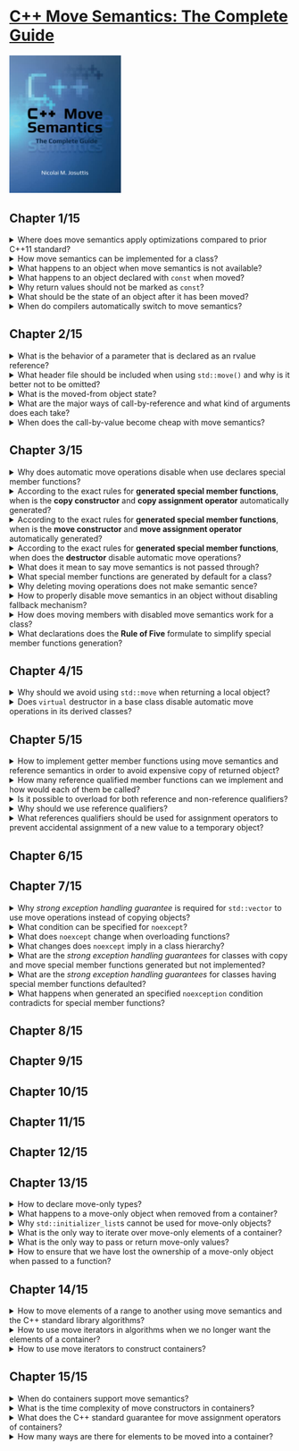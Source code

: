 # [C++ Move Semantics: The Complete Guide](https://www.amazon.com/Move-Semantics-Complete-Guide-First/dp/3967309002/ref=d_pd_sbs_sccl_2_1/135-3266014-6825219?pd_rd_w=N5nO9&content-id=amzn1.sym.3676f086-9496-4fd7-8490-77cf7f43f846&pf_rd_p=3676f086-9496-4fd7-8490-77cf7f43f846&pf_rd_r=H0GGED0Y9YFS2H3EYNDM&pd_rd_wg=rcVK4&pd_rd_r=a7164440-01e1-49bb-834a-e59ca725a1e1&pd_rd_i=3967309002&psc=1)
<img alt="9783967309003" src="../covers/9783967309003.jpg" width="200"/>

## Chapter 1/15

<details>
<summary>Where does move semantics apply optimizations compared to prior C++11 standard?</summary>

> ```cpp
> #include <vector>
> #include <string>
> 
> std::vector<std::string> f()
> {
>     std::vector<std::string> cells;       // default constructed vector without allocations
>     cells.reserve(3);         // allocate 3 elements of std::string
>     std::string s{"data"};    // default constructed std::string
>     cells.push_back(s);       // 1st vector element copy constructed
>     cells.push_back(s+s);     // default construction of temporary object
>                               // and move construction of 2nd vector element
>     cells.push_back(std::move(s));    // move constructed 3rd vector element
>                                       // empty out s object
>     return cells;     // optimize out vector as return value
> }
> 
> int main()
> {
>     std::vector<std::string> v;
>     v = f(); // move assigned constructed vector by return value
> }
> ``````

> Origin: 1

> References:
> - [std::move](https://en.cppreference.com/w/cpp/utility/move)
---
</details>

<details>
<summary>How move semantics can be implemented for a class?</summary>

> ```cpp
> #include <utility>
> 
> class bag
> {
> private:
>     unsigned int _count;
>     int* _storage;
> 
> public:
>     bag(int const& number): _count{0}, _storage{nullptr}
>     {
>         _count++;
>         _storage = new int{number};
>     }
> 
>     virtual ~bag()
>     {
>         if (_count)
>             delete _storage;
>     }
> 
>     bag(bag const& other): _count{other._count}
>     {
>         _storage = new int{*other._storage};
>     }
> 
>     bag(bag&& other): _count{other._count}, _storage{other._storage}
>     {
>         other._count = 0;
>         other._storage = nullptr;
>     }
> };
> 
> int main()
> {
>     bag a{1};
>     bag b{std::move(a)};
> }
> ``````

> Origin: 1

> References:
> - [Move constructors](https://en.cppreference.com/w/cpp/language/move_constructor "cpp/language/move_constructor")
> - [Move assignment operator](https://en.cppreference.com/w/cpp/language/move_assignment "cpp/language/move_assignment")
---
</details>

<details>
<summary>What happens to an object when move semantics is not available?</summary>

> The rule is that for a temporary object or an object marked with `std::move()`, if available,
> a function declaring parameters as an rvalue reference is preferred.
> However, if no such function exists, the usual copy semantics is used as a fallback.

> Origin: 1

> References:
---
</details>

<details>
<summary>What happens to an object declared with <code>const</code> when moved?</summary>

> The objects declared with const cannot be moved because any optimizing implementation requires that the passed argument can be modified.
>
> ```cpp
> std::vector<std::string> coll;
> const std::string s{"data"};
> 
> coll.push_back(std::move(s));   // OK, calls push_back(const std::string &)
> ``````

> Origin: 1.4

> References:
---
</details>

<details>
<summary>Why return values should not be marked as <code>const</code>?</summary>

> Declaring the return value as a whole to be `const` disables move semantics and it also disables **return value optimization**.  
> `const` should be used to declare parts of return type instead, such as the object a returned reference or poionter refers to.  
>
> ```cpp
> const std::string getValues(); // BAD: disables move semantics for return value
> const std::string& getRef();   // OK
> const std::string* getPtr();   // OK
> ``````

> Origin: 1.4

> References:
---
</details>

<details>
<summary>What should be the state of an object after it has been moved?</summary>

> The implementer has to ensure that the passed argument is in a valid state after the call.

> Origin: 1

> References:
---
</details>

<details>
<summary>When do compilers automatically switch to move semantics?</summary>

> - When the value of a temporary object is passed that will automatically be destroyed after the statement.
> - When a non-`const` object marked with `std::move()`.

> Origin: 1

> References:
---
</details>

## Chapter 2/15

<details>
<summary>What is the behavior of a parameter that is declared as an rvalue reference?</summary>

> According to the semantics of rvalue references, the caller claims that it is *no longer interested in the value*.
> Therefore, you can modify the object the parameter refers to.  
> However, the caller might still be interested in using the object. Therefore, any modification should keep the referenced object in a valid state.
>
> ```cpp
> void foo(std::string&& rv);
> std::string s{"data"};
> 
> foo(s);     // ERROR
> foo(std::move(s));      // OK
> foo(returnStringByValue());     // OK
> ``````

> Origin: 2.1.2

> References:
---
</details>

<details>
<summary>What header file should be included when using <code>std::move()</code> and why is it better not to be omitted?</summary>

> `std::move()` is defined a a function in C++ standard library `<utility>`.  
> No standard header is required t include `utility` header file.
> Therefore, when using `std::move()`, you should explicitly include `<utility>` to make your program portable.

> Origin: 2.2.1

> References:
---
</details>

<details>
<summary>What is the moved-from object state?</summary>

> Moved-from objects are still valid objects for which at least the destructor will be called.
> However, they should also be valid in the sense that they have a consisten state and all operations work as expected.
> The only thing you do not know is their value.
>
> ```cpp
> std::string s{"data"};
> 
> foo(std::move(s));
> 
> std::cout << s << '\n'; // OK (don't know which value is written)
> std::cout << s.size() << '\n';  // OK (writes current number of characters)
> std::cout << s[0] << '\n';  // ERROR (potentially undefined behavior)
> std::cout << s.front() << '\n'; // ERROR (potentially undefined behavior)
> s = "new value";  // OK
> ``````

> Origin: 2.3

> References:
---
</details>

<details>
<summary>What are the major ways of call-by-reference and what kind of arguments does each take?</summary>

> **`const` lvalue reference**
>
> The function has only read access to the passed argument.
>
> ```cpp
> void foo(const std::string& arg);
> ``````
>
> You can pass everything to a function declared that way if the type fits:
>
> - A modifiable named object
> - A `const` named object
> - A temporary object that does not have a name
> - An object marked with `std::move()`
>
> **non-`const` lvalue reference**
>
> The function has write access to the passed argument.
> You can no longer pass everything to a function declared that way even if the type fits.  
>
> ```cpp
> void foo(std::string& arg);
> ``````
>
> You can pass:
>
> - A modifiable object
>
> **non-`const` rvalue reference**
>
> ```cpp
> void foo(std::string&& arg);
> ``````
>
> The function has write access to the passed argument.
> However, you have restrictions on what you can pass:
>
> - A temporary object that does not have a name
> - A non-`const` object marked with `std::move()`
>
> The semantic meaning is that we give `foo()` write access to the passed argument to steal the value.
>
> **`const` rvalue reference**
>
> ```cpp
> void foo(const std::string&& arg);
> ``````
>
> This also means that you have read access to the passed argument.  
> You can only pass:
>
> - A temporary object that does not have name
> - A `const` or non-`const` object marked with `std::move()`
>
> However, there is no useful semantic meaning of this case.

> Origin: 2.4

> References:
---
</details>

<details>
<summary>When does the call-by-value become cheap with move semantics?</summary>

> With move semantics call-by-value can become cheap if a temporary object is passed or the passed argument is marked with `std::move()`.  
> Retuurning a local object by value can be optimized away. However, if it is not optimized away, the call is guaranteed to be cheap now.
>
> ```cpp
> void fooByVal(std::string str);
> void fooByRRef(std::string&& str);;
> 
> std::string s1{"data"}, s2{"data"};
> 
> fooByVal(std::move(s1));    // s1 is moved
> fooByRRef(std::move(s2));   // s2 might be moved
> ``````
>
> The function taking the string by value will use move semantics because a new string is created with the value of passed argument.  
> The function taking the string by rvalue reference might use move semantics.
> Passing the argument does not create a new string.
> Wether the value of the passed argument is stolen/modified depends on the implementation of the function.
>
> Move semantics does not guarantee that any optimization happens at all or what the effect of any optimization is.
> All we know is that the passed object is subsequently in a valid but unspecified state.

> Origin: 2

> References:
---
</details>

## Chapter 3/15

<details>
<summary>Why does automatic move operations disable when use declares special member functions?</summary>

> If classes have changed the usual behavior of copying or assignment, they probably also have to do some things different when optimizing these operations.  
> Any form of an explicit declaration of a copy constructor, copy assignment operator, or destructor disables move semantics, even if declarations are marked with `=default`.

> Origin: 3.1.1

> References:
---
</details>

<details>
<summary>According to the exact rules for <b>generated special member functions</b>, when is the <b>copy constructor</b> and <b>copy assignment operator</b> automatically generated?</summary>

> The copy constructor is automatically generated when all of the following conditions are met:
> * No <b>move constructor</b> is user-declared
> * No <b>move assignment operator</b> is user-declared

> Origin: 3.3.8

> References:
> - [Copy Constructors](https://en.cppreference.com/w/cpp/language/copy_constructor)
---
</details>

<details>
<summary>According to the exact rules for <b>generated special member functions</b>, when is the <b>move constructor</b> and <b>move assignment operator</b> automatically generated?</summary>

> The move constructor is automatically generated when all of the following conditions are met:
> * No <b>copy constructor</b> is user-declared
> * No <b>copy assignment operator</b> is user-declared
> * No <b>move assignment operator</b> is user-declared
> * No <b>destructor</b> is user-declared

> Origin: 3.3.8

> References:
> - [Move Constructor](https://en.cppreference.com/w/cpp/language/move_constructor)
---
</details>

<details>
<summary>According to the exact rules for <b>generated special member functions</b>, when does the <b>destructor</b> disable automatic move operations?</summary>

> Declaring destructors in anyway disables the automatic generation of move operations.

> Origin: 3.3.8

> References:
> [Destructor](https://en.cppreference.com/w/cpp/language/destructor)
---
</details>

<details>
<summary>What does it mean to say move semantics is not passed through?</summary>

> Move constructor is called when the caller no longer needs the value.
> Inside the move constructor, we hdecide where an how long we need it.
> In particular, we might need the value multiple times and not lose it with its first use.
>
> ```cpp
> void insertTwice(std::vector<std::string>& coll, std::string&& str)
> {
>     coll.push_back(str);    // copy str into coll
>     coll.push_back(std::move(str));     // move str into coll
> }
> ``````
>
> The important lesson to learn here is that a parameter being declared as an rvalue reference restricts what we can pass to this function but behaves just like any other non-`const` object of this type.

> Origin: 3.2.2

> References:
---
</details>

<details>
<summary>What special member functions are generated by default for a class?</summary>

> By default, both copying and moving special member functions are generated for class.
>
> ```cpp
> class Person
> {
>     ...
> public:
>     ...
>     // NO copy constructor/assignment declared
>     // NO move constructor/assignment declared
>     // NO destructor declared
> };
> ``````

> Origin: 3.3.2

> References:
---
</details>

<details>
<summary>Why deleting moving operations does not make semantic sence?</summary>

> if you declare the move constructor as deleted, you cannot move (you have disabled this operation; any fallback is not used) and cannot copy (because a declared move constructor disables copy operations).
>
> ```cpp
> class Person
> {
> public:
>     ...
>     // NO copy constructor declared
> 
>     // move constructor/assignment declared as deleted:
>     Person(Person&&) = delete;
>     Person& operator=(Person&&) = delete;
>     ...
> };
> 
> Person p{"Tina", "Fox"};
> coll.push_back(p); // ERROR: copying disabled
> coll.push_back(std::move(p)); // ERROR: moving disabled
> ``````
> You get the same effect by declaring copying special member functions as deleted and that is probably less confusing for other programmers.
>
> Deleting the move operations and enabling the copy operations really makes no sense:
> ```cpp
> class Person
> {
> public:
>     ...
>     // copy constructor explicitly declared:
>     Person(const Person& p) = default;
>     Person& operator=(const Person&) = default;
> 
>     // move constructor/assignment declared as deleted:
>     Person(Person&&) = delete;
>     Person& operator=(Person&&) = delete;
>     ...
> };
> 
> Person p{"Tina", "Fox"};
> coll.push_back(p); // OK: copying enabled
> coll.push_back(std::move(p)); // ERROR: moving disabled
> ``````
>
> In this case, `=delete` disables the fallback mechanism.

> Origin: 3.3.5

> References:
---
</details>

<details>
<summary>How to properly disable move semantics in an object without disabling fallback mechanism?</summary>

> Declaring the special move member functions as deleted is usually not the right way to do it because it disables the fallback mechanism.  
> The right way to disable move semantics while providing copy semantics is to declare one of the other special member functions (copy constructor, assignment operator, or destructor).
> I recommend that you default the copy constructor and the assignment operator (declaring one of them would be enough but might cause unnecessary confusion):
>
> ```cpp
> class Customer
> {
>     ...
> public:
>     ...
>     Customer(const Customer&) = default;    // disable move semantics
>     Customer& operator=(const Customer&) = default;     // disable move semantics
> };
> ``````

> Origin: 3.3.6

> References:
---
</details>

<details>
<summary>How does moving members with disabled move semantics work for a class?</summary>

> If move semantics is unavailable or has been deleted for a type, this has no influence on the generation of move semantics for classes that have members of this type.
>
> ```cpp
> class Customer
> {
>     ...
> public:
>     ...
>     Customer(const Customer&) = default;
>     // copying calls enabled
>     Customer& operator=(const Customer&) = default; // copying calls enabled
>     Customer(Customer&&) = delete;
>     // moving calls disabled
>     Customer& operator=(Customer&&) = delete;
>     // moving calls disabled
> };
> 
> class Invoice
> {
>     std::string id;
>     Customer cust;
> public:
>     ... // no special member functions
> };
> 
> Invoice i;
> Invoice i1{std::move(i)}; // OK, moves id, copies cust
> ``````

> Origin: 3.3.7

> References:
---
</details>

<details>
<summary>What declarations does the <b>Rule of Five</b> formulate to simplify special member functions generation?</summary>

> The guideline is to either declare all five (copy constructor, move constructor, copy assignment operator, move assignment operator, and destructor) or none of them.
> Declaration means either to implement, set as default, or set as deleted.

> Origin: 3.4

> References:
> - [The Rule of Three/Five/Zero](https://en.cppreference.com/w/cpp/language/rule_of_three)
---
</details>

## Chapter 4/15

<details>
<summary>Why should we avoid using <code>std::move</code> when returning a local object?</summary>

> Returning a local object by value automatically uses move semantics if supported.
> On the other hand, `std::move` is just a `static_cast` to an rvalue reference,
> therefore disables **return value optimization**, which usually allows the returned
> object to be used as a return value instead.
>
> ```cpp
> std::string foo()
> {
>     std::string s;
>     return std::move(s); // BAD, returns std::string&&
> }
> ``````

> Origin: 4.2

> References:
> - [std::move](https://en.cppreference.com/w/cpp/utility/move)
---
</details>

<details>
<summary>Does <code>virtual</code> destructor in a base class disable automatic move operations in its derived classes?</summary>

> Usually, in polymorphic derived classes there is no need to declare special member functions, especially virtual destructor.
>
> ```cpp
> class Base
> {
> public:
>     virtual void do_something() const = 0;
>     virtual ~Base() = default;
> };
> 
> class Derived: public Base
> {
> public:
>     virtual void do_something() const override;
>     virtual ~Derived() = default; // BAD, redundant, disables move
> };
> ``````

> Origin: 4.4.2

> References:
> - [Destructors](https://en.cppreference.com/w/cpp/language/destructor)
---
</details>

## Chapter 5/15

<details>
<summary>How to implement getter member functions using move semantics and reference semantics in order to avoid expensive copy of returned object?</summary>

> A getter returning by value is safe but each time we call it we might make a copy:
>
> ```cpp
> class Recipients
> {
> private:
>     std::vector<std::string> _names;
> public:
>     std::vector<std::string> names() const {
>         return _names;
>     }
> };
> ``````
>
> A getter returning by reference is fast but unsafe because the caller has to ensure
> that the object the returned reference refers to lives long enough.
>
> ```cpp
> class Recipients
> {
> private:
>     std::vector<std::string> _names;
> public:
>     std::vector<std::string> const& names() const {
>         return _names;
>     }
> };
> ``````
>
> This will fail when object is an rvalue reference:
>
> ```cpp
> for (std::string name: returnRecipients().names()) // undefined behavior
> {
>     if (name == "manager")
>         ...
> };
> ``````
>
> Using move semantics we can return by reference if it is safe to do so, and return
> by value if we might run into lifetime issues:
>
> ```cpp
> class Recipients
> {
> private:
>     std::vector<std::string> _names;
> public:
>     std::vector<std::string> names() && { // where we no longer need the value
>         return std::move(_names); // we steal and return by value
>     }
>     std::vector<std::string> const& names() const& { // in all other cases
>         return _names; // we give access to the member
>     }
> };
> ``````
>
> We overload the getter with different reference qualifiers in the same way as
> when overloading a function for `&&` and `const&` parameters.
>
> The version with the `&&` qualifier is used when we have an object where we
> no longer need the value, an object that is about to die or that we have marked
> with `std::move()`.
>
> The version with `const&` qualifier is used in all other cases. It is only the
> fallback if we cannot take the `&&` version. Thus this function is used if we have
> an object that is not about to die or marked with `std::move()`.
>
> We now have both good performance and safety.

> Origin: 5.1.3

> References:
> - [Non-static member functions](https://en.cppreference.com/w/cpp/language/member_functions)
---
</details>

<details>
<summary>How many reference qualified member functions can we implement and how would each of them be called?</summary>

> Since C++98 we can overload member functions for implementing a const and non-const version.
>
> ```cpp
> class C
> {
> public:
>     void foo();
>     void foo() const;
> };
> ``````
>
> Now with move semantics we have new ways to overload functions with qualifiers because
> we have different reference qualifiers.
> ```cpp
> class C
> {
> public:
>     void foo() const&;
>     void foo() &&;
>     void foo() &;
>     void foo() const&&;
> };
> 
> int main()
> {
>     C x;
>     x.foo();                // foo() &
>     C{}.foo();              // foo() &&
>     std::move(x).foo();     // foo() &&
> 
>     const C cx;
>     cx.foo();               // foo() const&
>     std::move(cx).foo();    // foo() const&&
> }
> ``````
>
> Usually, we have only two or three of these overloads, such as using `&&` and `const&`
> (and `&`) for getters.

> Origin: 5.2

> References:
> - [Non-static member functions](https://en.cppreference.com/w/cpp/language/member_functions)
---
</details>

<details>
<summary>Is it possible to overload for both reference and non-reference qualifiers?</summary>

> Overloading for both reference and value qualifiers is not allowed.
>
> ```cpp
> class C
> {
> public:
>     void foo() &&;
>     void foo() const; // ERROR
> };
> ``````

> Origin: 5.2

> References:
> - [Non-static member functions](https://en.cppreference.com/w/cpp/language/member_functions)
---
</details>

<details>
<summary>Why should we use reference qualifiers?</summary>

> Reference qualifiers allow us to implement functions differently when they are called
> for objects of a specific value category.
>
> Although we do have this feature, it is not used as much as it could be.
> In particular, we should use it to ensure that operations that modify objects are not
> called for temporary objects that are about to die.

> Origin: 5.3

> References:
> - [Non-static member functions](https://en.cppreference.com/w/cpp/language/member_functions)
---
</details>

<details>
<summary>What references qualifiers should be used for assignment operators to prevent accidental assignment of a new value to a temporary object?</summary>

> The assignment operators for strings are declared as follows:
>
> ```cpp
> namespace std {
>     template<typename charT, ...>
>     class basic_string {
>     public:
>         constexpr basic_string& operator=(const basic_string& str);
>         constexpr basic_string& operator=(basic_string&& str) noexcept(...);
>         constexpr basic_string& operator=(const charT* s);
>     };
> }
> ``````
>
> This enables accidental assignment of a new value to a temporary string:
>
> ```cpp
> std::string getString();
> getString() = "sample";     // Okay
> foo(getString() = "");      // Okay, accidental assignment instead of comparison
> ``````
>
> Accidental assignments can be prevented by using reference qualifiers:
>
> ```cpp
> namespace std {
>     template<typename charT, ...>
>     class basic_string {
>     public:
>         constexpr basic_string& operator=(const basic_string& str) &;
>         constexpr basic_string& operator=(basic_string&& str) & noexcept(...);
>         constexpr basic_string& operator=(const charT* s) &;
>     };
> }
> ``````
>
> Code like this will no longer compile:
>
> ```cpp
> std::string getString();
> getString() = "sample";     // Error
> foo(getString() = "");      // Error
> ``````
>
> In general, you should do this for every member function that might modify an object.
>
> ```cpp
> class MyType {
>     public:
>         // disable assigning value to temporary objects
>         MyType& operator=(const MyType&) & = default;
>         MyType& operator=(MyType&&) & = default;
> 
>         // enable these because they were disabled by assignment operators
>         MyType(MyType const&) = default;
>         MyType(MyType&&) = default;
> };
> ``````

> Origin: 5.3.1

> References:
> - [Assignment operators](https://en.cppreference.com/w/cpp/language/operator_assignment)
---
</details>

## Chapter 6/15
## Chapter 7/15

<details>
<summary>Why <i>strong exception handling guarantee</i> is required for <code>std::vector</code> to use move operations instead of copying objects?</summary>

> When an exception is thrown in the middle of the reallocation of the vector the C++ standard library guarantees to roll back the vector to its previous state.  
> However, when using move semantics if an exception is thrown during the reallocation, we might not be able to roll back.  
> The elements in the new memory have already stolen the values of the elements in the old memory.  
> The final decision was to use move semantics on reallocation only when the move constructor of the element types guarantees not to throw.
>
> ```cpp
> #include <string>
> #include <vector>
> #include <utility>
> #include <iostream>
> 
> class Person
> {
>     std::string name;
> public:
>     Person(char const* n) : name{n} { }
>     Person(Person const& p): name{p.name} { std::cout << "COPY " << name << '\n'; }
>     Person(Person&& p): name{std::move(p.name)} { std::cout << "MOVE " << name << '\n'; }
> };
> 
> int main()
> {
>     std::vector<Person> artists{
>         "Wolfgang Amadeus Mozart",
>         "Johann Sebastian Bach",
>         "Ludwig van Beethoven"};
> 
>     std::cout << "Capacity: " << artists.capacity() << '\n';
>     artists.push_back("Pjotr Iljitsch Tschaikowski");
> }
> ``````
>
> Add exception handling guarantee by adding conditional `noexcept` to move operators.
>
> ```cpp
> Person(Person&& p) noexcept(std::is_nothrow_move_constructible_v<std::string>
>         && noexcept(std::cout << name)
>    : name{std::move(p.name)} { std::cout << "MOVE " << name << '\n'; }
> ``````
>
> This still fails because the move constructor for strings does guarantee not to throw but the output operator does not.
>
> ```cpp
> Person(Person&& p) = default;
> ``````
> 
> The compiler will detect `noexcept` guarantees for you if you do not implement the move constructor yourself.
> For classes where all members guarantee not to throw in the move constructor, a generated or defaulted move constructor will give the guarantee as a whole.

> Origin: 7.1.2

> References:
---
</details>

<details>
<summary>What condition can be specified for <code>noexcept</code>?</summary>

> The `noexcept` condition must be a compile-time expression that yields a value convertible to `bool`.

> Origin: 7.2.1

> References:
---
</details>

<details>
<summary>What does <code>noexcept</code> change when overloading functions?</summary> 

> You cannot overload functions that have only different `noexcept` conditions.

> Origin: 7.2.1

> References:
---
</details>

<details>
<summary>What changes does <code>noexcept</code> imply in a class hierarchy?</summary>

> In class hierarchies, a `noexcept` condition is part of the specified interface.
> Overwriting a base class function that is `noexcept` with a function that is not `noexcept` is an error (but not the other way around).
>
> ```cpp
> class Base
{
> public:
>     ...
>     virtual void foo(int) noexcept;
>     virtual void foo(int); // ERROR: overload on different noexcept clause only
>     virtual void bar(int);
> };
> 
> class Derived : public Base
{
> public:
>     ...
>     virtual void foo(int) override; // ERROR: override giving up the noexcept guarantee
>     virtual void bar(int) noexcept; // OK (here we also guarantee not to throw)
> };
> ``````
>
> However, for non-virtual functions, derived-class members can hide base-class members with a different `noexcept` declaration:
>
> ```cpp
> class Base
> {
> public:
>     ...
>     void foo(int) noexcept;
> };
> 
> class Derived : public Base
> {
> public:
>     ...
>     void foo(int); // OK, hiding instead of overriding
> };
> ``````

> Origin: 7.2.1

> References:
---
</details>

<details>
<summary>What are the <i>strong exception handling guarantees</i> for classes with copy and move special member functions generated but not implemented?</summary>

> In that case, the operations guarantee not to throw if the corresponding operations called for all bases classes and non-`static` members guarantee not to throw.
>
> ```cpp
> #include <iostream>
> #include <type_traits>
> 
> class B
> {
>     std::string s;
> };
> 
> int main()
> {
>     std::cout << std::boolalpha;
>     std::cout << std::is_nothrow_default_constructible<B>::value << '\n'; // true
>     std::cout << std::is_nothrow_copy_constructible<B>::value << '\n'; // false
>     std::cout << std::is_nothrow_move_constructible<B>::value << '\n'; // true
>     std::cout << std::is_nothrow_copy_assignable<B>::value << '\n'; // false
>     std::cout << std::is_nothrow_move_assignable<B>::value << '\n'; // true
> }
> ``````

> Origin: 7.2.2

> References:
---
</details>

<details>
<summary>What are the <i>strong exception handling guarantees</i> for classes having special member functions defaulted?</summary>

> The noexcept condition is even generated when these special member functions are user-declared with `=default`.
>
> ```cpp
> class B
> {
>     std::string s;
> public:
>     B(const B&) = default;             // noexcept condition automatically generated
>     B(B&&) = default;                  // noexcept condition automatically generated
>     B& operator= (const B&) = default; // noexcept condition automatically generated
>     B& operator= (B&&) = default;      // noexcept condition automatically generated
> };
> ``````

> Origin: 7.2.2

> References:
---
</details>

<details>
<summary>What happens when generated an specified <code>noexception</code> condition contradicts for special member functions?</summary>

> When you have a defaulted special member function you can explicitly specify a different `noexcept` guarantee than the generated one.
>
> ```cpp
> class C
> {
>     ...
> public:
>     C(const C&) noexcept = default; // guarantees not to throw (OK since C++20)
>     C(C&&) noexcept(false) = default; // specifies that it might throw (OK since C++20)
>     ...
> };
> ``````
>
> Before C++20, if the generated and specified `noexcept` condition contradict, the defined function was deleted.

> Origin: 7.2.2

> References:
---
</details>

## Chapter 8/15
## Chapter 9/15
## Chapter 10/15
## Chapter 11/15
## Chapter 12/15
## Chapter 13/15

<details>
<summary>How to declare move-only types?</summary>

> ```cpp
> class MoveOnly
> {
> public:
>     // constructors:
>     MoveOnly();
>     ...
> 
>     // copying disabled:
>     MoveOnly(const MoveOnly&) = delete;
>     MoveOnly& operator= (const MoveOnly&) = delete;
> 
>     // moving enabled:
>     MoveOnly(MoveOnly&&) noexcept;
>     MoveOnly& operator= (MoveOnly&&) noexcept;
> };
> 
> std::vector<MoveOnly> coll;
> ...
> coll.push_back(MoveOnly{}); // OK, creates a temporary object, which is moved into coll
> ...
> MoveOnly mo;
> coll.push_back(mo); // ERROR: can’t copy mo into coll
> coll.push_back(std::move(mo)); // OK, moves mo into coll
> ``````
>
> By rule, it would be enough to declare the moving special member function (because declaring special move members marks the copying members as deleted).
> However, explicitly marking the copying special member function with =delete makes the intention more clear.

> Origin: 13.1.1

> References:
---
</details>

<details>
<summary>What happens to a move-only object when removed from a container?</summary>

> To move the value of a move-only element out of the container, simply use std::move() for a reference to the element. For example:
>
> ```cpp
> mo = std::move(coll[0]); // move assign first element (still there with moved-from state)
> ``````
>
> However, remember that after this call, the element is still in the container with a moved-from state.  
> Moving out all elements is also possible in loops:
>
> ```cpp
> for (auto& elem : coll)
> {
>     // note: non-const reference
>     coll2.push_back(std::move(elem)); // move element to coll2
> }
> ``````
>
> Again: the elements are still in the container with their moved-from state.

> Origin: 13.1.2

> References:
---
</details>

<details>
<summary>Why <code>std::initializer_list</code>s cannot be used for move-only objects?</summary>

> You cannot use `std::initializer_list`s because they are usually passed by value, which requires copying of the elements:
>
> ```cpp
> std::vector<MoveOnly> coll{ MoveOnly{}, ... }; // ERROR
> ``````

> Origin: 13.1.2

> References:
---
</details>

<details>
<summary>What is the only way to iterate over move-only elements of a container?</summary>

> You can only iterate by reference over all move-only elements of a container:
>
> ```cpp
> std::vector<MoveOnly> coll;
>
> for (const auto& elem : coll) { // OK
>     ...
> }
>
> for (auto elem : coll) { // ERROR: can’t copy move-only elements
>     ...
> }
> ``````

> Origin: 13.1.2

> References:
---
</details>

<details>
<summary>What is the only way to pass or return move-only values?</summary>

> You can pass and return move-only objects by value provided move semantics is used:
>
> ```cpp
> void sink(MoveOnly arg); // sink() takes ownership of the passed argument
> 
> sink(MoveOnly{}); // OK, moves temporary objects to arg
> MoveOnly mo;
> sink(mo); // ERROR: can’t copy mo to arg
> sink(std::move(mo)); // OK, moves mo to arg because passed by value
> 
> MoveOnly source()
> {
>     MoveOnly mo;
>     ...
>     return mo; // moves mo to the caller
> }
> MoveOnly m{source()}; // takes ownership of the associated value/resource
> ``````

> Origin: 13.1.3

> References:
---
</details>

<details>
<summary>How to ensure that we have lost the ownership of a move-only object when passed to a function?</summary>

> If you pass a move-only object to a sink function and want to ensure that you have lost ownership (file closed, memory freed, etc.), explicitly release the resource directly afterwards.

> Origin: 13.2

> References:
---
</details>

## Chapter 14/15

<details>
<summary>How to move elements of a range to another using move semantics and the C++ standard library algorithms?</summary>

> `std::move()` moves elements to another range in the same range (do not confuse this algorithm with the `std::move()` to mark an object that you no longer need its value).  
> The effect of these algorithms is a move assignment to the destination range calling `std::move(elem)` for each element while iterating over them.
>
> ```cpp
> #include <iostream>
> #include <string>
> #include <vector>
> #include <list>
> #include <algorithm>
> 
> int main(int argc, char** argv)
> {
>     std::list<std::string> coll1 { "love", "is", "all", "you", "need" };
>     std::vector<std::string> coll2;
> 
>     // ensure coll2 has enough elements to overwrite their values:
>     coll2.resize(coll1.size());
> 
>     // coll1 (5 elems): ’love’ ’is’ ’all’ ’you’ ’need’
>     // coll2 (5 elems): ’’ ’’ ’’ ’’ ’’
> 
>     // move assign the values from coll1 to coll2
>     // - not changing any size
>     std::move(coll1.begin(), coll1.end(),   // source range
>               coll2.begin());               // destination range
> 
>     // coll1 (5 elems): ’?’ ’?’ ’?’ ’?’ ’?’
>     // coll2 (5 elems): ’love’ ’is’ ’all’ ’you’ ’need’
> 
>     // move assign the first three values inside coll2 to the end
>     // - not changing any size
>     std::move_backward(coll2.begin(), coll2.begin()+3,  // source range
>                        coll2.end());                    // destination range
> 
>     // coll1 (5 elems): ’?’ ’?’ ’?’ ’?’ ’?’
>     // coll2 (5 elems): ’?’ ’?’ ’love’ ’is’ ’all’
> }
> ``````

> Origin: 14.1

> References:
---
</details>

<details>
<summary>How to use move iterators in algorithms when we no longer want the elements of a container?</summary>

> While iterating over elements of a container or range, each access to an element uses `std::move()`.
> This might be significantly faster but it leaves the element in a valid but unspecified state.
> You should not use an element twice.
>
> ```cpp
> #include <iostream>
> #include <string>
> #include <vector>
> #include <algorithm>
> 
> int main()
> {
>     std::vector<std::string> coll{"don't", "vote", "for", "liars"};
> 
>     // move away only the elements processed:
>     std::for_each(std::make_move_iterator(coll.begin()),
>                   std::make_move_iterator(coll.end()),
>                   [] (auto&& elem) {
>                     if (elem.size() != 4) {
>                         process(std::move(elem));
>                     }
>                   });
> }
> ``````
>
> As you can see, a helper function `std::make_move_iterator()` is used so that you do not have to specify the element type when declaring the iterator.
> Since C++17, *class template argument deduction (CTAD)* enables simply declaring the type `std::move_iterator` directly without the need to specify the element type:
>
> ```cpp
> std::for_each(std::move_iterator(coll.begin()),
>               std::move_iterator(coll.end()),
>               [] (auto&& elem) {
>                 if (elem.size() != 4) {
>                     process(std::move(elem));
>                 }
>               });
> ``````

> Origin: 14.3.1

> References:
---
</details>

<details>
<summary>How to use move iterators to construct containers?</summary>

> You can also use move iterators wherever an algorithm that reads elements once is used.
> A useful scenario might be to move elements of a source container to another container (of the same or a different kind).
>
> ```cpp
> #include <iostream>
> #include <string>
> #include <list>
> #include <vector>
> 
> int main()
> {
>     std::list<std::string> src{"don't", "vote", "for", "liars"};
> 
>     // move all elements from the list to the vector:
>     std::vector<std::string> vec{
>         std::make_move_iterator(src.begin()),
>         std::make_move_iterator(src.end())
>     };
> }
> ``````
>
> Note again that the number of elements in the source container did not change.
> We moved all elements to the initialized new container.
> Therefore, the elements in the source range are in a moved-from state afterwards and we do not know their values.

> Origin: 14.3.2

> References:
---
</details>

## Chapter 15/15

<details>
<summary>When do containers support move semantics?</summary>

> All containers support move semantics when doing the following:
>
> * Copying the containers
> * Assigning the containers
> * Inserting elements into the container
>
> However, there is one exception: `std::array<>` does not allocate memory on the heap.
>
> ```cpp
std::list<std::string> createAndInsert()
{
    std::list<std::string> coll;
    ...
    return coll; // move constructor if not optimized away
}

std::list<std::string> v;
...
v = createAndInsert(); // move assignment
> ``````

> Origin: 15.2

> References:
---
</details>

<details>
<summary>What is the time complexity of move constructors in containers?</summary>

> For the move constructor:
>
> ```cpp
> ContainerType cont1{ ... };
> ContainerType cont2{std::move(cont1)}; // move the container
> ``````
>
> the C++ standard specifies constant complexity.
> This means that the duration of a move does not depend on the number of elements.
> With this guarantee, implementers have no other option but to steal the memory of elements as a whole from the source object `cont1` to the destination object `cont2`, leaving the source object `cont1` in an initial/empty state.

> Origin: 15.2.1

> References:
---
</details>

<details>
<summary>What does the C++ standard guarantee for move assignment operators of containers?</summary>

> For the move assignment operator:
>
> ```cpp
> ContainerType cont1{ ... }, cont2{ ... };
> cont2 = std::move(cont1); // move assign the container
> ``````
>
> the C++ standard guarantees that this operation either overwrites or destroys each element of the destination object cont2.
> This guarantees that all resources that the elements of the destination container dest2 own on entry are released.
>
> As a consequence, there are only two ways to implement a move assignment:
> * Destroy the old elements and move the whole contents of the source to the destination (i.e., move the pointer to the memory from the source to the destination).
> * Move element by element from the source cont1 to the destination cont2 and destroy all remaining elements not overwritten in the destination.
>
> Both ways require linear complexity, which is therefore specified.

> Origin: 15.2.1

> References:
---
</details>

<details>
<summary>How many ways are there for elements to be moved into a container?</summary>

> All containers support moving a new element into the container.
>
> 1. Insert Functions: all containers have corresponding overloads.
>
> ```cpp
template<typename Key, typename T, typename Compare = less<Key>,
typename Allocator = allocator<pair<const Key, T>>>
class map {
public:
...
pair<iterator, bool> insert(const value_type& x);
pair<iterator, bool> insert(value_type&& x);
...
};
> ``````
>
> 1. Emplace Functions
>
> ```cpp
>

> Origin: 15.2.2

> References:
---
</details>
